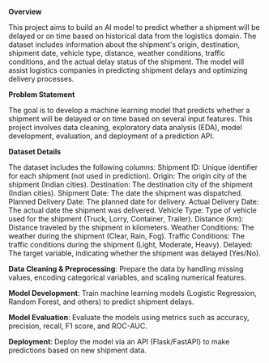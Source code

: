 **Overview**

This project aims to build an AI model to predict whether a shipment will be delayed or on time based on historical data from the logistics domain. The dataset includes information about the shipment's origin, destination, shipment date, vehicle type, distance, weather conditions, traffic conditions, and the actual delay status of the shipment. The model will assist logistics companies in predicting shipment delays and optimizing delivery processes.

**Problem Statement**

The goal is to develop a machine learning model that predicts whether a shipment will be delayed or on time based on several input features. This project involves data cleaning, exploratory data analysis (EDA), model development, evaluation, and deployment of a prediction API.

**Dataset Details**

The dataset includes the following columns:
Shipment ID: Unique identifier for each shipment (not used in prediction).
Origin: The origin city of the shipment (Indian cities).
Destination: The destination city of the shipment (Indian cities).
Shipment Date: The date the shipment was dispatched.
Planned Delivery Date: The planned date for delivery.
Actual Delivery Date: The actual date the shipment was delivered.
Vehicle Type: Type of vehicle used for the shipment (Truck, Lorry, Container, Trailer).
Distance (km): Distance traveled by the shipment in kilometers.
Weather Conditions: The weather during the shipment (Clear, Rain, Fog).
Traffic Conditions: The traffic conditions during the shipment (Light, Moderate, Heavy).
Delayed: The target variable, indicating whether the shipment was delayed (Yes/No).

**Data Cleaning & Preprocessing**: Prepare the data by handling missing values, encoding categorical variables, and scaling numerical features.

**Model Development**: Train machine learning models (Logistic Regression, Random Forest, and others) to predict shipment delays.

**Model Evaluation**: Evaluate the models using metrics such as accuracy, precision, recall, F1 score, and ROC-AUC.

**Deployment**: Deploy the model via an API (Flask/FastAPI) to make predictions based on new shipment data.
